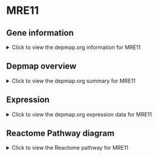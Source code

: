 <h1>MRE11</h1>

<h2>Gene information</h2>
<details>
  <summary>Click to view the depmap.org information for MRE11</summary>
  <p><a href="https://depmap.org/portal/gene/MRE11?tab=about" target="_BLANK">Open page in a new tab...</a></p>
  <iframe src="https://depmap.org/portal/gene/MRE11?tab=about" style="border:none;width:100%;height:800px"></iframe>
</details>

<h2>Depmap overview</h2>
<details>
  <summary>Click to view the depmap.org summary for MRE11</summary>
  <p><a href="https://depmap.org/portal/gene/MRE11?tab=overview" target="_BLANK">Open page in a new tab...</a></p>
  <iframe src="https://depmap.org/portal/gene/MRE11?tab=overview" style="border:none;width:100%;height:800px"></iframe>
</details>

<h2>Expression</h2>
<details>
  <summary>Click to view the depmap.org expression data for MRE11</summary>
  <p><a href="https://depmap.org/portal/gene/MRE11?tab=characterization" target="_BLANK">Open page in a new tab...</a></p>
  <iframe src="https://depmap.org/portal/gene/MRE11?tab=characterization" style="border:none;width:100%;height:800px"></iframe>
</details>



<h2>Reactome Pathway diagram</h2>
<details>
  <summary>Click to view the Reactome pathway for MRE11</summary>
  <p><a href="https://reactome.org/PathwayBrowser/#/R-HSA-69473" target="_BLANK">Open page in a new tab...</a></p>
  <p>G2/M DNA damage checkpoint</p>
<iframe src="https://reactome.org/PathwayBrowser/#/R-HSA-69473" style="border:none;width:100%;height:800px"></iframe>
</details>



